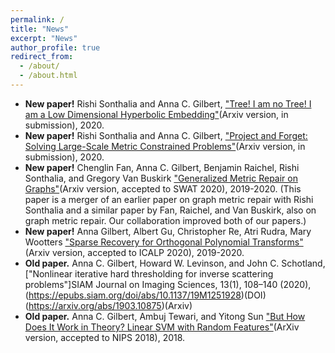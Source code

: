 ```yaml
---
permalink: /
title: "News"
excerpt: "News"
author_profile: true
redirect_from: 
  - /about/
  - /about.html
---
```


- __New paper!__ Rishi Sonthalia and Anna C. Gilbert, ["Tree! I am no Tree! I am a Low Dimensional Hyperbolic Embedding"](https://arxiv.org/abs/2005.03847)(Arxiv version, in submission), 2020.
- __New paper!__ Rishi Sonthalia and Anna C. Gilbert, ["Project and Forget: Solving Large-Scale Metric Constrained Problems"](https://arxiv.org/abs/2005.03853)(Arxiv version, in submission), 2020.
- __New paper!__ Chenglin Fan, Anna C. Gilbert, Benjamin Raichel, Rishi Sonthalia, and Gregory Van Buskirk ["Generalized Metric Repair on Graphs"](https://arxiv.org/abs/1908.08411)(Arxiv version, accepted to SWAT 2020), 2019-2020. (This paper is a merger of an earlier paper on graph metric repair with Rishi Sonthalia and a similar paper by Fan, Raichel, and Van Buskirk, also on graph metric repair. Our collaboration improved both of our papers.)
- __New paper!__ Anna Gilbert, Albert Gu, Christopher Re, Atri Rudra, Mary Wootters ["Sparse Recovery for Orthogonal Polynomial Transforms"](https://arxiv.org/abs/1907.08362)(Arxiv version, accepted to ICALP 2020), 2019-2020.
- __Old paper.__ Anna C. Gilbert, Howard W. Levinson, and John C. Schotland, ["Nonlinear iterative hard thresholding for inverse scattering problems"]SIAM Journal on Imaging Sciences, 13(1), 108–140 (2020),(https://epubs.siam.org/doi/abs/10.1137/19M1251928)(DOI) (https://arxiv.org/abs/1903.10875)(Arxiv)
- __Old paper.__ Anna C. Gilbert, Ambuj Tewari, and Yitong Sun ["But How Does It Work in Theory? Linear SVM with Random Features"](https://arxiv.org/abs/1809.04481)(ArXiv version, accepted to NIPS 2018), 2018.


